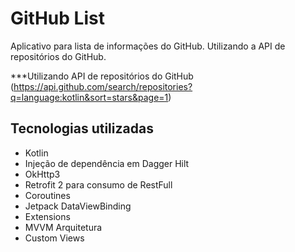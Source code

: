 GitHub List
====================================================
Aplicativo para lista de informações do GitHub. Utilizando a API de repositórios do GitHub.

***Utilizando API de repositórios do GitHub (https://api.github.com/search/repositories?q=language:kotlin&sort=stars&page=1)

Tecnologias utilizadas
----------------------------------
- Kotlin
- Injeção de dependência em Dagger Hilt
- OkHttp3
- Retrofit 2 para consumo de RestFull
- Coroutines
- Jetpack DataViewBinding
- Extensions
- MVVM Arquitetura
- Custom Views


